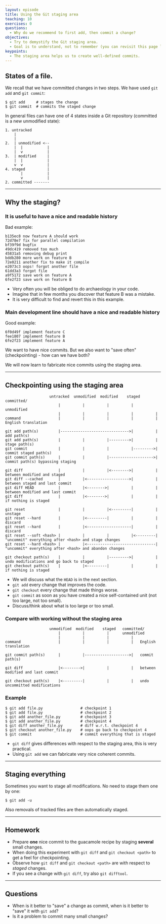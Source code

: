 ```yaml
---
layout: episode
title: Using the Git staging area
teaching: 10
exercises: 0
questions:
  - Why do we recommend to first add, then commit a change?
objectives:
  - Try to demystify the Git staging area.
  - Goal is to understand, not to remember (you can revisit this page later).
keypoints:
  - The staging area helps us to create well-defined commits.
---
```


## States of a file.

We recall that we have committed changes in two steps.
We have used `git add` and `git commit`:

```shell
$ git add     # stages the change
$ git commit  # commits the staged change
```

In general files can have one of 4 states inside a Git repository (committed is a new unmodified state):

```
1. untracked
    |
    |
2.  | unmodified <--
    |  |           |
    |  v           |
3.  | modified     |
    |  |           |
    v  v           |
4. staged          |
       |           |
       v           |
2. committed -------
```

---

## Why the staging?

### It is useful to have a nice and readable history

Bad example:

```shell
b135ec8 now feature A should work
72d78e7 fix for parallel compilation
bf39f9d bugfix
49dc419 removed too much
45831a5 removing debug print
bddb280 more work on feature B
72e0211 another fix to make it compile
e2073c3 oops! forgot another file
61dd3a3 forgot file
a9f5172 save work on feature A
6fe2f23 save work on feature B
```

- Very often you will be obliged to do archaeology in your code.
- Imagine that in few months you discover that feature B was a mistake.
- It is very difficult to find and revert this in this example.

### Main development line should have a nice and readable history

Good example:

```shell
6f0d49f implement feature C
fee1807 implement feature B
6fe2f23 implement feature A
```

We want to have nice commits.
But we also want to "save often" (checkpointing) - how can we have both?

We will now learn to fabricate nice commits using the staging area.

---

## Checkpointing using the staging area

```
                    untracked  unmodified  modified    staged   committed/
                        |          |          |          |      unmodified
                        |          |          |          |          |
command                 |          |          |          |          |   English translation

git add path(s)         |------------------------------->|          |   add path(s)
git add path(s)         |          |          |--------->|          |   stage path(s)
git commit              |          |          |          |--------->|   commit staged path(s)
git commit path(s)      |          |          |-------------------->|   commit path(s) bypassing staging

git diff                |          |          |<-------->|          |   between modified and staged
git diff --cached       |          |<------------------->|          |   between staged and last commit
git diff HEAD           |          |<-------->|          |          |   between modified and last commit
git diff                |          |<-------->|          |          |   if nothing is staged

git reset               |          |          |<---------|          |   unstage
git reset --hard        |          |<---------|          |          |   discard
git reset --hard        |          |<--------------------|          |   discard
git reset --soft <hash> |          |          |          |<---------|   "uncommit" everything after <hash> and stage changes
git reset --hard <hash> |          |<-------------------------------|   "uncommit" everything after <hash> and abandon changes

git checkout path(s)    |          |          |--------->|          |   undo modifications and go back to staged
git checkout path(s)    |          |<---------|          |          |   if nothing is staged
```

- We will discuss what the `HEAD` is in the next section.
- `git add` every change that improves the code.
- `git checkout` every change that made things worse.
- `git commit` as soon as you have created a nice self-contained unit (not too large, not too small).
- Discuss/think about what is too large or too small.


### Compare with working without the staging area

```
                    unmodified  modified    staged   committed/
                        |          |          |      unmodified
                        |          |          |          |
command                 |          |          |          |   English translation

git commit path(s)      |          |-------------------->|   commit path(s)

git diff                |<-------->|          |          |   between modified and last commit

git checkout path(s)    |<---------|          |          |   undo uncommitted modifications
```

### Example

```shell
$ git add file.py                 # checkpoint 1
$ git add file.py                 # checkpoint 2
$ git add another_file.py         # checkpoint 3
$ git add another_file.py         # checkpoint 4
$ git diff another_file.py        # diff w.r.t. checkpoint 4
$ git checkout another_file.py    # oops go back to checkpoint 4
$ git commit                      # commit everything that is staged
```

- `git diff` gives differences with respect to the staging area, this is very practical.
- Using `git add` we can fabricate very nice coherent commits.

---

## Staging everything

Sometimes you want to stage all modifications.
No need to stage them one by one:

```shell
$ git add -u
```

Also removals of tracked files are then automatically staged.

---

## Homework

- Prepare **one** nice commit to the guacamole recipe by staging **several** small changes.
- When doing this experiment with `git diff` and `git checkout <path>` to get a feel for checkpointing.
- Observe how `git diff` and `git checkout <path>` are with respect to *staged* changes.
- If you see a change with `git diff`, try also `git difftool`.

---

## Questions

- When is it better to "save" a change as commit, when is it better to "save" it with `git add`?
- Is it a problem to commit many small changes?
